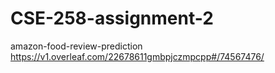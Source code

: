 # CSE-258-assignment-2
amazon-food-review-prediction
https://v1.overleaf.com/22678611gmbpjczmpcpp#/74567476/
